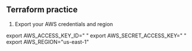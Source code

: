 Terraform practice
------------------


1) Export your AWS credentials and region

export AWS_ACCESS_KEY_ID=" " 
export AWS_SECRET_ACCESS_KEY="  " 
export AWS_REGION="us-east-1" 



